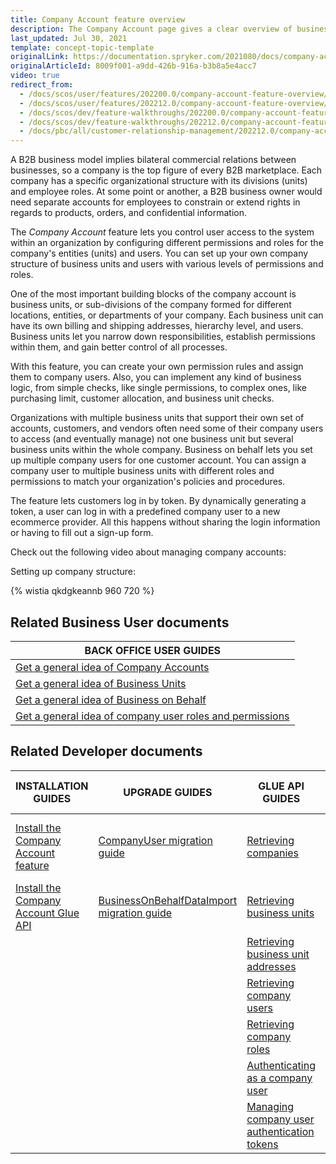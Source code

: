 ```yaml
---
title: Company Account feature overview
description: The Company Account page gives a clear overview of business’ structure, hierarchy, shipping, billing addresses, and other users in the Business Unit.
last_updated: Jul 30, 2021
template: concept-topic-template
originalLink: https://documentation.spryker.com/2021080/docs/company-account
originalArticleId: 8009f001-a9dd-426b-916a-b3b8a5e4acc7
video: true
redirect_from:
  - /docs/scos/user/features/202200.0/company-account-feature-overview/company-account-feature-overview.html
  - /docs/scos/user/features/202212.0/company-account-feature-overview/company-account-feature-overview.html
  - /docs/scos/dev/feature-walkthroughs/202200.0/company-account-feature-walkthrough/company-account-feature-walkthrough.html
  - /docs/scos/dev/feature-walkthroughs/202212.0/company-account-feature-walkthrough/company-account-feature-walkthrough.html
  - /docs/pbc/all/customer-relationship-management/202212.0/company-account-feature-overview/company-account-feature-overview.html
---
```


A B2B business model implies bilateral commercial relations between businesses, so a company is the top figure of every B2B marketplace. Each company has a specific organizational structure with its divisions (units) and employee roles. At some point or another, a B2B business owner would need separate accounts for employees to constrain or extend rights in regards to products, orders, and confidential information.

The *Company Account* feature lets you control user access to the system within an organization by configuring different permissions and roles for the company's entities (units) and users. You can set up your own company structure of business units and users with various levels of permissions and roles.

One of the most important building blocks of the company account is business units, or sub-divisions of the company formed for different locations, entities, or departments of your company. Each business unit can have its own billing and shipping addresses, hierarchy level, and users. Business units let you narrow down responsibilities, establish permissions within them, and gain better control of all processes.

With this feature, you can create your own permission rules and assign them to company users. Also, you can implement any kind of business logic, from simple checks, like single permissions, to complex ones, like purchasing limit, customer allocation, and business unit checks.

Organizations with multiple business units that support their own set of accounts, customers, and vendors often need some of their company users to access (and eventually manage) not one business unit but several business units within the whole company. Business on behalf lets you set up multiple company users for one customer account. You can assign a company user to multiple business units with different roles and permissions to match your organization's policies and procedures.

The feature lets customers log in by token. By dynamically generating a token, a user can log in with a predefined company user to a new ecommerce provider. All this happens without sharing the login information or having to fill out a sign-up form.

Check out the following video about managing company accounts:

Setting up company structure:

{% wistia qkdgkeannb 960 720 %}


## Related Business User documents

|BACK OFFICE USER GUIDES|
|---|
|  [Get a general idea of Company Accounts](/docs/pbc/all/customer-relationship-management/{{page.version}}/base-shop/company-account-feature-overview/company-accounts-overview.html)  |
|  [Get a general idea of Business Units](/docs/pbc/all/customer-relationship-management/{{page.version}}/base-shop/company-account-feature-overview/business-units-overview.html)  |
|  [Get a general idea of Business on Behalf](/docs/pbc/all/customer-relationship-management/{{page.version}}/base-shop/company-account-feature-overview/business-on-behalf-overview.html)  |
|  [Get a general idea of company user roles and permissions](/docs/pbc/all/customer-relationship-management/{{page.version}}/base-shop/company-account-feature-overview/company-user-roles-and-permissions-overview.html)  |


## Related Developer documents

| INSTALLATION GUIDES | UPGRADE GUIDES| GLUE API GUIDES | TUTORIALS AND HOWTOS | REFERENCES |
|---------|---------|---------|---------|---------|
| [Install the Company Account feature](/docs/pbc/all/customer-relationship-management/{{page.version}}/base-shop/install-and-upgrade/install-features/install-the-company-account-feature.html)| [CompanyUser migration guide](/docs/pbc/all/customer-relationship-management/{{page.version}}/base-shop/install-and-upgrade/upgrade-modules/upgrade-the-companyuser-module.html)  | [Retrieving companies](/docs/pbc/all/customer-relationship-management/{{page.version}}/base-shop/manage-using-glue-api/company-account/glue-api-retrieve-companies.html) |[ HowTo - Generate a token for login](/docs/pbc/all/customer-relationship-management/{{page.version}}/base-shop/generate-login-tokens.html)  | [Customer Login by Token reference information](/docs/scos/dev/feature-walkthroughs/{{page.version}}/company-account-feature-walkthrough/customer-login-by-token-reference-information.html) |
| [Install the Company Account Glue API](/docs/pbc/all/customer-relationship-management/{{page.version}}/base-shop/install-and-upgrade/install-glue-api/install-the-company-account-glue-api.html) | [BusinessOnBehalfDataImport migration guide](/docs/scos/dev/module-migration-guides/migration-guide-business-on-behalf-data-import.html)  | [Retrieving business units](/docs/pbc/all/customer-relationship-management/{{page.version}}/base-shop/manage-using-glue-api/company-account/glue-api-retrieve-business-units.html)  |   |   |
|   |   | [Retrieving business unit addresses](/docs/pbc/all/customer-relationship-management/{{page.version}}/base-shop/manage-using-glue-api/company-account/glue-api-retrieve-business-unit-addresses.html) |   |   |
|   |   | [Retrieving company users](/docs/pbc/all/customer-relationship-management/{{page.version}}/base-shop/manage-using-glue-api/company-account/glue-api-retrieve-company-users.html)  |   |   |
|   |   | [Retrieving company roles](/docs/pbc/all/customer-relationship-management/{{page.version}}/base-shop/manage-using-glue-api/company-account/glue-api-retrieve-company-roles.html)  |   |   |
|   |   | [Authenticating as a company user](/docs/pbc/all/identity-access-management/{{page.version}}/manage-using-glue-api/glue-api-authenticate-as-a-company-user.html)  |   |   |
|   |   | [Managing company user authentication tokens](/docs/pbc/all/identity-access-management/{{page.version}}/manage-using-glue-api/glue-api-manage-company-user-authentication-tokens.html)  |   |   |
